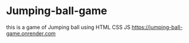 # Jumping-ball-game
this is a game of Jumping ball using HTML CSS JS
https://jumping-ball-game.onrender.com
